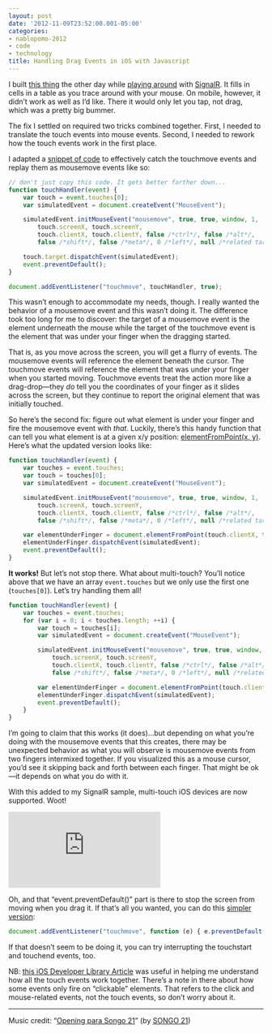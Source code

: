 ```yaml
---
layout: post
date: '2012-11-09T23:52:00.001-05:00'
categories:
- nablopomo-2012
- code
- technology
title: Handling Drag Events in iOS with Javascript
---
```


I built [this thing](http://blocky.apphb.com/) the other day while [playing around](../../2012/11/signalr-first-impressions-its-awesome.html) with [SignalR](https://github.com/SignalR/SignalR). It fills in cells in a table as you trace around with your mouse. On mobile, however, it didn’t work as well as I’d like. There it would only let you tap, not drag, which was a pretty big bummer.

The fix I settled on required two tricks combined together. First, I needed to translate the touch events into mouse events. Second, I needed to rework how the touch events work in the first place.

I adapted a [snippet of code](http://ross.posterous.com/2008/08/19/iphone-touch-events-in-javascript/) to effectively catch the touchmove events and replay them as mousemove events like so:  

```js
// don't just copy this code. It gets better farther down...
function touchHandler(event) {
    var touch = event.touches[0];
    var simulatedEvent = document.createEvent("MouseEvent");

    simulatedEvent.initMouseEvent("mousemove", true, true, window, 1,
        touch.screenX, touch.screenY,
        touch.clientX, touch.clientY, false /*ctrl*/, false /*alt*/,
        false /*shift*/, false /*meta*/, 0 /*left*/, null /*related target*/);

    touch.target.dispatchEvent(simulatedEvent);
    event.preventDefault();
}

document.addEventListener("touchmove", touchHandler, true);
```

This wasn’t enough to accommodate my needs, though. I really wanted the behavior of a mousemove event and this wasn’t doing it. The difference took too long for me to discover: the target of a mousemove event is the element underneath the mouse while the target of the touchmove event is the element that was under your finger when the dragging started.

That is, as you move across the screen, you will get a flurry of events. The mousemove events will reference the element beneath the cursor. The touchmove events will reference the element that was under your finger when you started moving. Touchmove events treat the action more like a drag-drop—they *do* tell you the coordinates of your finger as it slides across the screen, but they continue to report the original element that was initially touched.

So here’s the second fix: figure out what element is under your finger and fire the mousemove event with *that*. Luckily, there’s this handy function that can tell you what element is at a given x/y position: [elementFromPoint(x, y)](https://developer.mozilla.org/en-US/docs/DOM/document.elementFromPoint). Here’s what the updated version looks like:


```js
function touchHandler(event) {
    var touches = event.touches;
    var touch = touches[0];
    var simulatedEvent = document.createEvent("MouseEvent");

    simulatedEvent.initMouseEvent("mousemove", true, true, window, 1,
        touch.screenX, touch.screenY,
        touch.clientX, touch.clientY, false /*ctrl*/, false /*alt*/,
        false /*shift*/, false /*meta*/, 0 /*left*/, null /*related target*/);

    var elementUnderFinger = document.elementFromPoint(touch.clientX, touch.clientY);
    elementUnderFinger.dispatchEvent(simulatedEvent);
    event.preventDefault();
}
```
 **It works!** But let’s not stop there. What about multi-touch? You’ll notice above that we have an array `event.touches` but we only use the first one (`touches[0]`). Let’s try handling them all!

```js
function touchHandler(event) {
    var touches = event.touches;
    for (var i = 0; i < touches.length; ++i) {
        var touch = touches[i];
        var simulatedEvent = document.createEvent("MouseEvent");

        simulatedEvent.initMouseEvent("mousemove", true, true, window, 1,
            touch.screenX, touch.screenY,
            touch.clientX, touch.clientY, false /*ctrl*/, false /*alt*/,
            false /*shift*/, false /*meta*/, 0 /*left*/, null /*related target*/);

        var elementUnderFinger = document.elementFromPoint(touch.clientX, touch.clientY);
        elementUnderFinger.dispatchEvent(simulatedEvent);
        event.preventDefault();
    }
}
```

I’m going to claim that this works (it does)...but depending on what you’re doing with the mousemove events that this creates, there may be unexpected behavior as what you will observe is mousemove events from two fingers intermixed together. If you visualized this as a mouse cursor, you’d see it skipping back and forth between each finger. That might be ok—it depends on what you do with it.

With this added to my SignalR sample, multi-touch iOS devices are now supported. Woot!

<iframe class="full-embed hd" src="https://www.youtube.com/embed/cUY6p5CumXI" title="SignalR syncing drag events between iPad and Desktop Chrome" frameborder="0" allow="accelerometer; autoplay; clipboard-write; encrypted-media; gyroscope; picture-in-picture; web-share" allowfullscreen></iframe>

Oh, and that “event.preventDefault()” part is there to stop the screen from moving when you drag it. If that’s all you wanted, you can do this [simpler version](http://stackoverflow.com/a/9251757/29):

```js
document.addEventListener("touchmove", function (e) { e.preventDefault(); }, true);
```

If that doesn’t seem to be doing it, you can try interrupting the touchstart and touchend events, too.

NB: [this iOS Developer Library Article](http://developer.apple.com/library/ios/#documentation/AppleApplications/Reference/SafariWebContent/HandlingEvents/HandlingEvents.html) was useful in helping me understand how all the touch events work together. There’s a note in there about how some events only fire on “clickable” elements. That refers to the click and mouse-related events, not the touch events, so don’t worry about it.

***

Music credit: “[Opening para Songo 21](http://freemusicarchive.org/music/SONGO_21/SONGO_21_-_Studio_sessions_2003/01_-_Opening_para_Songo_21)” (by [SONGO 21](http://freemusicarchive.org/music/SONGO_21/))